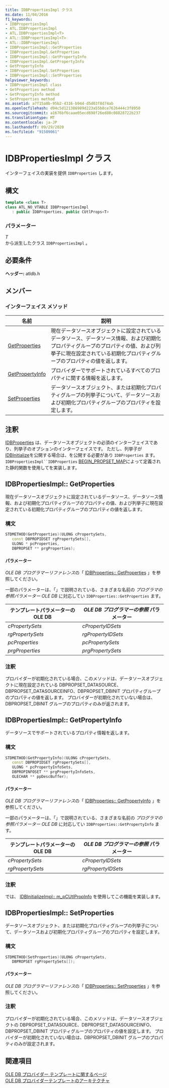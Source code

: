 ```yaml
---
title: IDBPropertiesImpl クラス
ms.date: 11/04/2016
f1_keywords:
- IDBPropertiesImpl
- ATL.IDBPropertiesImpl
- ATL.IDBPropertiesImpl<T>
- ATL::IDBPropertiesImpl<T>
- ATL::IDBPropertiesImpl
- IDBPropertiesImpl::GetProperties
- IDBPropertiesImpl.GetProperties
- IDBPropertiesImpl::GetPropertyInfo
- IDBPropertiesImpl.GetPropertyInfo
- GetPropertyInfo
- IDBPropertiesImpl.SetProperties
- IDBPropertiesImpl::SetProperties
helpviewer_keywords:
- IDBPropertiesImpl class
- GetProperties method
- GetPropertyInfo method
- SetProperties method
ms.assetid: a7f15a8b-95b2-4316-b944-d5d03f8d74ab
ms.openlocfilehash: d94c5d121386989d223a55b8ce7626444c3f8950
ms.sourcegitcommit: a1676bf6caae05ecd698f26ed80c08828722b237
ms.translationtype: MT
ms.contentlocale: ja-JP
ms.lasthandoff: 09/29/2020
ms.locfileid: "91509061"
---
```

# <a name="idbpropertiesimpl-class"></a>IDBPropertiesImpl クラス

インターフェイスの実装を提供 `IDBProperties` します。

## <a name="syntax"></a>構文

```cpp
template <class T>
class ATL_NO_VTABLE IDBPropertiesImpl
   : public IDBProperties, public CUtlProps<T>
```

### <a name="parameters"></a>パラメーター

*T*<br/>
から派生したクラス `IDBPropertiesImpl` 。

## <a name="requirements"></a>必要条件

**ヘッダー:** atldb.h

## <a name="members"></a>メンバー

### <a name="interface-methods"></a>インターフェイス メソッド

| 名前 | 説明 |
|-|-|
|[GetProperties](#getproperties)|現在データソースオブジェクトに設定されているデータソース、データソース情報、および初期化プロパティグループのプロパティの値、および列挙子に現在設定されている初期化プロパティグループのプロパティの値を返します。|
|[GetPropertyInfo](#getpropertyinfo)|プロバイダーでサポートされているすべてのプロパティに関する情報を返します。|
|[SetProperties](#setproperties)|データソースオブジェクト、または初期化プロパティグループの列挙子について、データソースおよび初期化プロパティグループのプロパティを設定します。|

## <a name="remarks"></a>注釈

[IDBProperties](/previous-versions/windows/desktop/ms719607(v=vs.85)) は、データソースオブジェクトの必須のインターフェイスであり、列挙子のオプションのインターフェイスです。 ただし、列挙子が [IDBInitialize](/previous-versions/windows/desktop/ms713706(v=vs.85))を公開する場合は、を公開する必要があり `IDBProperties` ます。 `IDBPropertiesImpl``IDBProperties` [BEGIN_PROPSET_MAP](./macros-for-ole-db-provider-templates.md#begin_propset_map)によって定義された静的関数を使用してを実装します。

## <a name="idbpropertiesimplgetproperties"></a><a name="getproperties"></a> IDBPropertiesImpl:: GetProperties

現在データソースオブジェクトに設定されているデータソース、データソース情報、および初期化プロパティグループのプロパティの値、および列挙子に現在設定されている初期化プロパティグループのプロパティの値を返します。

### <a name="syntax"></a>構文

```cpp
STDMETHOD(GetProperties)(ULONG cPropertySets,
   const DBPROPIDSET rgPropertySets[],
   ULONG * pcProperties,
   DBPROPSET ** prgProperties);
```

#### <a name="parameters"></a>パラメーター

*OLE DB プログラマーリファレンス*の「 [IDBProperties:: GetProperties](/previous-versions/windows/desktop/ms714344(v=vs.85)) 」を参照してください。

一部のパラメーターは、「」で説明されている、さまざまな名前の *プログラマの参照パラメーター OLE DB* に対応してい `IDBProperties::GetProperties` ます。

|テンプレートパラメーターの OLE DB|*OLE DB プログラマーの参照* パラメーター|
|--------------------------------|------------------------------------------------|
|*cPropertySets*|*cPropertyIDSets*|
|*rgPropertySets*|*rgPropertyIDSets*|
|*pcProperties*|*pcPropertySets*|
|*prgProperties*|*prgPropertySets*|

### <a name="remarks"></a>注釈

プロバイダーが初期化されている場合、このメソッドは、データソースオブジェクトに現在設定されている DBPROPSET_DATASOURCE、DBPROPSET_DATASOURCEINFO、DBPROPSET_DBINIT プロパティグループのプロパティの値を返します。 プロバイダーが初期化されていない場合は、DBPROPSET_DBINIT グループのプロパティのみが返されます。

## <a name="idbpropertiesimplgetpropertyinfo"></a><a name="getpropertyinfo"></a> IDBPropertiesImpl:: GetPropertyInfo

データソースでサポートされているプロパティ情報を返します。

### <a name="syntax"></a>構文

```cpp
STDMETHOD(GetPropertyInfo)(ULONG cPropertySets,
   const DBPROPIDSET rgPropertySets[],
   ULONG * pcPropertyInfoSets,
   DBPROPINFOSET ** prgPropertyInfoSets,
   OLECHAR ** ppDescBuffer);
```

#### <a name="parameters"></a>パラメーター

*OLE DB プログラマーリファレンス*の「 [IDBProperties:: GetPropertyInfo](/previous-versions/windows/desktop/ms718175(v=vs.85)) 」を参照してください。

一部のパラメーターは、「」で説明されている、さまざまな名前の *プログラマの参照パラメーター OLE DB* に対応してい `IDBProperties::GetPropertyInfo` ます。

|テンプレートパラメーターの OLE DB|*OLE DB プログラマーの参照* パラメーター|
|--------------------------------|------------------------------------------------|
|*cPropertySets*|*cPropertyIDSets*|
|*rgPropertySets*|*rgPropertyIDSets*|

### <a name="remarks"></a>注釈

では、 [IDBInitializeImpl:: m_pCUtlPropInfo](./idbinitializeimpl-class.md#pcutlpropinfo) を使用してこの機能を実装します。

## <a name="idbpropertiesimplsetproperties"></a><a name="setproperties"></a> IDBPropertiesImpl:: SetProperties

データソースオブジェクト、または初期化プロパティグループの列挙子について、データソースおよび初期化プロパティグループのプロパティを設定します。

### <a name="syntax"></a>構文

```cpp
STDMETHOD(SetProperties)(ULONG cPropertySets,
   DBPROPSET rgPropertySets[]);
```

#### <a name="parameters"></a>パラメーター

*OLE DB プログラマーリファレンス*の「 [IDBProperties:: SetProperties](/previous-versions/windows/desktop/ms723049(v=vs.85)) 」を参照してください。

### <a name="remarks"></a>注釈

プロバイダーが初期化されている場合、このメソッドは、データソースオブジェクトの DBPROPSET_DATASOURCE、DBPROPSET_DATASOURCEINFO、DBPROPSET_DBINIT プロパティグループのプロパティの値を設定します。 プロバイダーが初期化されていない場合は、DBPROPSET_DBINIT グループのプロパティのみが設定されます。

## <a name="see-also"></a>関連項目

[OLE DB プロバイダー テンプレートに関するページ](../../data/oledb/ole-db-provider-templates-cpp.md)<br/>
[OLE DB プロバイダーテンプレートのアーキテクチャ](../../data/oledb/ole-db-provider-template-architecture.md)

